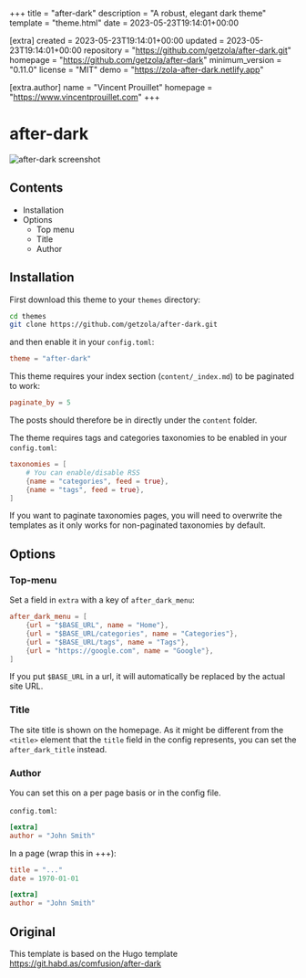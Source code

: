 
+++
title = "after-dark"
description = "A robust, elegant dark theme"
template = "theme.html"
date = 2023-05-23T19:14:01+00:00

[extra]
created = 2023-05-23T19:14:01+00:00
updated = 2023-05-23T19:14:01+00:00
repository = "https://github.com/getzola/after-dark.git"
homepage = "https://github.com/getzola/after-dark"
minimum_version = "0.11.0"
license = "MIT"
demo = "https://zola-after-dark.netlify.app"

[extra.author]
name = "Vincent Prouillet"
homepage = "https://www.vincentprouillet.com"
+++        

# after-dark

![after-dark screenshot](https://github.com/getzola/after-dark/blob/master/screenshot.png?raw=true)

## Contents

- Installation
- Options
  - Top menu
  - Title
  - Author

## Installation
First download this theme to your `themes` directory:

```bash
cd themes
git clone https://github.com/getzola/after-dark.git
```
and then enable it in your `config.toml`:

```toml
theme = "after-dark"
```

This theme requires your index section (`content/_index.md`) to be paginated to work:

```toml
paginate_by = 5
```

The posts should therefore be in directly under the `content` folder.

The theme requires tags and categories taxonomies to be enabled in your `config.toml`:

```toml
taxonomies = [
    # You can enable/disable RSS
    {name = "categories", feed = true},
    {name = "tags", feed = true},
]
```
If you want to paginate taxonomies pages, you will need to overwrite the templates
as it only works for non-paginated taxonomies by default.


## Options

### Top-menu
Set a field in `extra` with a key of `after_dark_menu`:

```toml
after_dark_menu = [
    {url = "$BASE_URL", name = "Home"},
    {url = "$BASE_URL/categories", name = "Categories"},
    {url = "$BASE_URL/tags", name = "Tags"},
    {url = "https://google.com", name = "Google"},
]
```

If you put `$BASE_URL` in a url, it will automatically be replaced by the actual
site URL.

### Title
The site title is shown on the homepage. As it might be different from the `<title>`
element that the `title` field in the config represents, you can set the `after_dark_title`
instead.

### Author
You can set this on a per page basis or in the config file.

`config.toml`:
```toml
[extra]
author = "John Smith"
```
In a page (wrap this in +++):
```toml
title = "..."
date = 1970-01-01

[extra]
author = "John Smith"
```

## Original
This template is based on the Hugo template https://git.habd.as/comfusion/after-dark

        